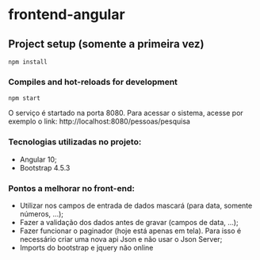 # frontend-angular

## Project setup (somente a primeira vez)
```
npm install
```

### Compiles and hot-reloads for development
```
npm start
```
O serviço é startado na porta 8080.
Para acessar o sistema, acesse por exemplo o link: http://localhost:8080/pessoas/pesquisa


### Tecnologias utilizadas no projeto:
* Angular 10;
* Bootstrap 4.5.3

### Pontos a melhorar no front-end:
* Utilizar nos campos de entrada de dados mascará (para data, somente números, ...);
* Fazer a validação dos dados antes de gravar (campos de data, ...);
* Fazer funcionar o paginador (hoje está apenas em tela). Para isso é necessário criar uma nova api Json e não usar o Json Server;
* Imports do bootstrap e jquery não online


